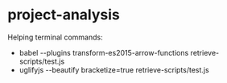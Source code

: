 # project-analysis

Helping terminal commands:
* babel --plugins transform-es2015-arrow-functions retrieve-scripts/test.js 
* uglifyjs --beautify bracketize=true retrieve-scripts/test.js
